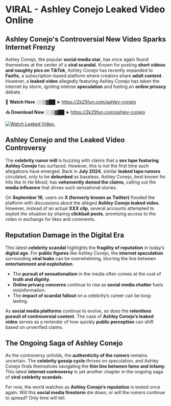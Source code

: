 # VIRAL - Ashley Conejo Leaked Video Online

## **Ashley Conejo's Controversial New Video Sparks Internet Frenzy**  

Ashley Conejo, the popular **social media star**, has once again found themselves at the center of a **viral scandal**. Known for posting **short videos and naughty pics on TikTok**, Ashley Conejo has recently expanded to **Fanfix**, a subscription-based platform where creators share **adult content**. However, a **leaked video** allegedly featuring Ashley Conejo has taken the internet by storm, igniting intense **speculation** and fueling an **online privacy** debate.  

🔴 **Watch Here** ░░▒▓██ ➤ https://2k25fun.com/ashley-conejo  

📥 **Download Now** ░░▒▓██ ➤ https://2k25fun.com/ashley-conejo  

[![Watch Leaked Video.](https://miro.medium.com/v2/resize:fit:828/format:webp/1*cilzJN44JGOrTw9NJCrNHA.gif "Watch Leaked Video")](https://2k25fun.com/ashley-conejo)

## **Ashley Conejo and the Leaked Video Controversy**  

The **celebrity rumor mill** is buzzing with claims that a **sex tape featuring Ashley Conejo** has surfaced. However, this is not the first time such allegations have emerged. Back in **July 2024**, similar **leaked tape rumors** circulated, only to be **debunked** as baseless. Ashley Conejo, best known for hits like *In Ha Mood*, has **vehemently denied the claims**, calling out the **media influence** that drives such sensational stories.  

On **September 16**, users on **X (formerly known as Twitter)** flooded the platform with discussions about the alleged **Ashley Conejo leaked video**. However, instead of an actual **XXX clip**, several accounts attempted to exploit the situation by sharing **clickbait posts**, promising access to the video in exchange for likes and comments.  

## **Reputation Damage in the Digital Era**  

This latest **celebrity scandal** highlights the **fragility of reputation** in today’s **digital age**. For **public figures** like Ashley Conejo, the **internet speculation** surrounding **viral leaks** can be overwhelming, blurring the line between **entertainment and exploitation**.  

- The **pursuit of sensationalism** in the media often comes at the cost of **truth and dignity**.  
- **Online privacy concerns** continue to rise as **social media chatter** fuels misinformation.  
- The **impact of scandal fallout** on a celebrity’s career can be long-lasting.  

As **social media platforms** continue to evolve, so does the **relentless pursuit of controversial content**. The case of **Ashley Conejo’s leaked video** serves as a reminder of how quickly **public perception** can shift based on unverified claims.  

## **The Ongoing Saga of Ashley Conejo**  

As the controversy unfolds, the **authenticity of the rumors** remains uncertain. The **celebrity gossip cycle** thrives on speculation, and Ashley Conejo finds themselves navigating the **thin line between fame and infamy**. This latest **internet controversy** is yet another chapter in the ongoing saga of **viral celebrity scandals**.  

For now, the world watches as **Ashley Conejo’s reputation** is tested once again. Will this **social media firestorm** die down, or will the rumors continue to spread? Only time will tell.
